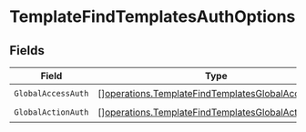 # TemplateFindTemplatesAuthOptions


## Fields

| Field                                                                                                                  | Type                                                                                                                   | Required                                                                                                               | Description                                                                                                            |
| ---------------------------------------------------------------------------------------------------------------------- | ---------------------------------------------------------------------------------------------------------------------- | ---------------------------------------------------------------------------------------------------------------------- | ---------------------------------------------------------------------------------------------------------------------- |
| `GlobalAccessAuth`                                                                                                     | [][operations.TemplateFindTemplatesGlobalAccessAuth](../../models/operations/templatefindtemplatesglobalaccessauth.md) | :heavy_check_mark:                                                                                                     | N/A                                                                                                                    |
| `GlobalActionAuth`                                                                                                     | [][operations.TemplateFindTemplatesGlobalActionAuth](../../models/operations/templatefindtemplatesglobalactionauth.md) | :heavy_check_mark:                                                                                                     | N/A                                                                                                                    |